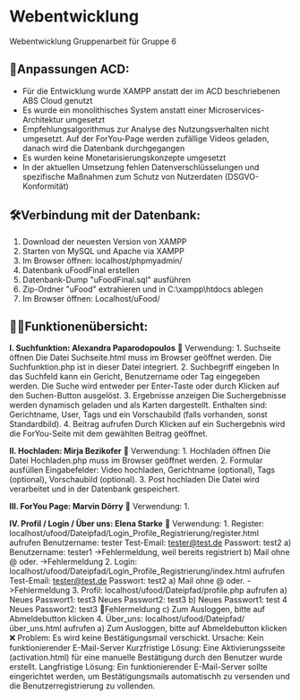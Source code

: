 # Webentwicklung
Webentwicklung Gruppenarbeit für Gruppe 6

## 📌Anpassungen ACD:
- Für die Entwicklung wurde XAMPP anstatt der im ACD beschriebenen ABS Cloud genutzt
- Es wurde ein monolithisches System anstatt einer Microservices-Architektur umgesetzt
- Empfehlungsalgorithmus zur Analyse des Nutzungsverhalten nicht umgesetzt. Auf der ForYou-Page werden zufällige Videos geladen, danach wird die Datenbank durchgegangen
- Es wurden keine Monetarisierungskonzepte umgesetzt
- In der aktuellen Umsetzung fehlen Datenverschlüsselungen und spezifische Maßnahmen zum Schutz von Nutzerdaten (DSGVO-Konformität)

## 🛠️Verbindung mit der Datenbank:
1. Download der neuesten Version von XAMPP
2. Starten von MySQL und Apache via XAMPP
3. Im Browser öffnen: localhost/phpmyadmin/
4. Datenbank uFoodFinal erstellen
5. Datenbank-Dump "uFoodFinal.sql" ausführen
6. Zip-Ordner "uFood" extrahieren und in C:\xampp\htdocs ablegen
7. Im Browser öffnen: Localhost/uFood/

## 👨‍💻Funktionenübersicht:
**I. Suchfunktion: Alexandra Paparodopoulos**
   🔄 Verwendung:
    1. Suchseite öffnen
    Die Datei Suchseite.html muss im Browser geöffnet werden.
    Die Suchfunktion.php ist in dieser Datei integriert.
    2. Suchbegriff eingeben
    In das Suchfeld kann ein Gericht, Benutzername oder Tag eingegeben werden.
    Die Suche wird entweder per Enter-Taste oder durch Klicken auf den Suchen-Button ausgelöst.
    3. Ergebnisse anzeigen
    Die Suchergebnisse werden dynamisch geladen und als Karten dargestellt.
    Enthalten sind: Gerichtname, User, Tags und ein Vorschaubild (falls vorhanden, sonst Standardbild).
    4. Beitrag aufrufen
    Durch Klicken auf ein Suchergebnis wird die ForYou-Seite mit dem gewählten Beitrag geöffnet.
    
**II. Hochladen: Mirja Bezikofer**
    🔄 Verwendung:
      1. Hochladen öffnen
      Die Datei Hochladen.php muss im Browser geöffnet werden.
      2. Formular ausfüllen
      Eingabefelder: Video hochladen, Gerichtname (optional), Tags (optional), Vorschaubild (optional).
      3. Post hochladen
      Die Datei wird verarbeitet und in der Datenbank gespeichert.

**III. ForYou Page: Marvin Dörry**
    🔄 Verwendung:
      1.
        
**IV. Profil / Login / Über uns: Elena Starke**
    🔄 Verwendung:
      1. Register: localhost/ufood/Dateipfad/Login_Profile_Registrierung/register.html aufrufen
      Benutzername: tester 	Test-Email: tester@test.de		Passwort: test2
            a)	Benutzername: tester1 ->Fehlermeldung, weil bereits registriert
            b)	Mail ohne @ oder. ->Fehlermeldung
      2. Login: localhost/ufood/Dateipfad/Login_Profile_Registrierung/index.html aufrufen
      Test-Email: tester@test.de		Passwort: test2
            a)	Mail ohne @ oder. ->Fehlermeldung
      3. Profil: localhost/ufood/Dateipfad/profile.php aufrufen
            a) Neues Passwort1: test3 		Neues Passwort2: test3 
            b) Neues Passwort1: test 4		Neues Passwort2: test3 Fehlermeldung
            c) Zum Ausloggen, bitte auf Abmeldebutton klicken 
      4. Über_uns: localhost/ufood/Dateipfad/über_uns.html aufrufen
            a) Zum Ausloggen, bitte auf Abmeldebutton klicken
    ❌ Problem: Es wird keine Bestätigungsmail verschickt.
        Ursache: Kein funktionierender E-Mail-Server
        Kurzfristige Lösung: Eine Aktivierungsseite (activation.html) für eine manuelle Bestätigung durch den Benutzer wurde erstellt.
        Langfristige Lösung: Ein funktionierender E-Mail-Server sollte eingerichtet werden, um Bestätigungsmails automatischh zu versenden und die Benutzerregistrierung zu                                vollenden.

        
